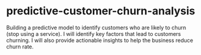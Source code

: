 # predictive-customer-churn-analysis
Building a predictive model to identify customers who are likely to churn (stop using a service). I will identify key factors that lead to customers churning. I will also provide actionable insights to help the business reduce churn rate.
